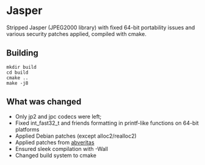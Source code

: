 Jasper
======

Stripped Jasper (JPEG2000 library) with fixed 64-bit portability issues and various security patches applied, compiled with cmake.

Building
--------

    mkdir build
    cd build
    cmake ..
    make -j8
    
What was changed
----------------

* Only jp2 and jpc codecs were left;
* Fixed int_fast32_t and friends formatting in printf-like functions on 64-bit platforms
* Applied Debian patches (except alloc2/realloc2)
* Applied patches from [abveritas](https://github.com/abveritas/main/tree/master/jasper)
* Ensured sleek compilation with -Wall
* Changed build system to cmake

